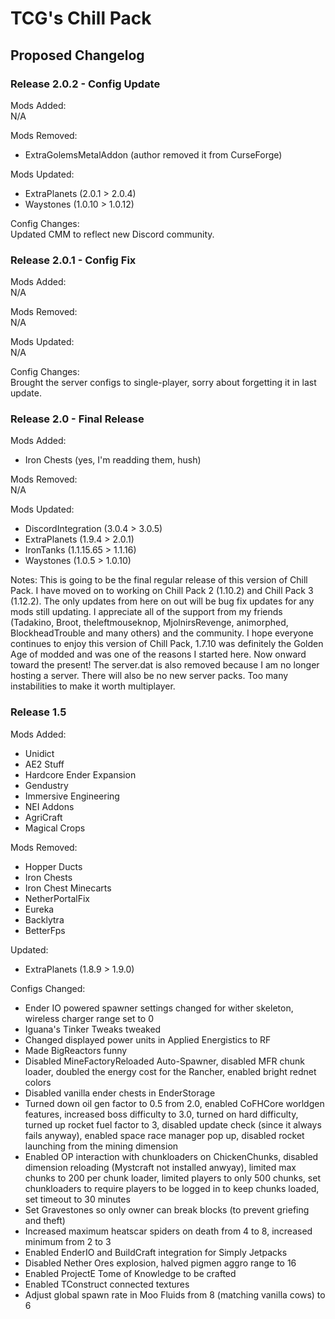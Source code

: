 # TCG's Chill Pack  
## Proposed Changelog  

### Release 2.0.2 - Config Update  
Mods Added:  
N/A  

Mods Removed:  
- ExtraGolemsMetalAddon (author removed it from CurseForge)  

Mods Updated:  
- ExtraPlanets (2.0.1 > 2.0.4)  
- Waystones (1.0.10 > 1.0.12)  

Config Changes:  
Updated CMM to reflect new Discord community.

### Release 2.0.1 - Config Fix  
Mods Added:  
N/A  

Mods Removed:  
N/A  

Mods Updated:  
N/A  

Config Changes:  
Brought the server configs to single-player, sorry about forgetting it in last update.

### Release 2.0 - Final Release
Mods Added:  
- Iron Chests (yes, I'm readding them, hush)  

Mods Removed:  
N/A  

Mods Updated:  
- DiscordIntegration (3.0.4 > 3.0.5)  
- ExtraPlanets (1.9.4 > 2.0.1)  
- IronTanks (1.1.15.65 > 1.1.16)  
- Waystones (1.0.5 > 1.0.10)  

Notes: This is going to be the final regular release of this version of Chill Pack. I have moved on to working on Chill Pack 2 (1.10.2) and Chill Pack 3 (1.12.2). The only updates from here on out will be bug fix updates for any mods still updating. I appreciate all of the support from my friends (Tadakino, Broot, theleftmouseknop, MjolnirsRevenge, animorphed, BlockheadTrouble and many others) and the community. I hope everyone continues to enjoy this version of Chill Pack, 1.7.10 was definitely the Golden Age of modded and was one of the reasons I started here. Now onward toward the present!  The server.dat is also removed because I am no longer hosting a server. There will also be no new server packs. Too many instabilities to make it worth multiplayer.  

### Release 1.5  
Mods Added:  
- Unidict  
- AE2 Stuff  
- Hardcore Ender Expansion  
- Gendustry  
- Immersive Engineering  
- NEI Addons  
- AgriCraft  
- Magical Crops  


Mods Removed:  
- Hopper Ducts  
- Iron Chests  
- Iron Chest Minecarts  
- NetherPortalFix  
- Eureka  
- Backlytra  
- BetterFps  


Updated:  
- ExtraPlanets (1.8.9 > 1.9.0)  

Configs Changed:  
- Ender IO powered spawner settings changed for wither skeleton, wireless charger range set to 0  
- Iguana's Tinker Tweaks tweaked  
- Changed displayed power units in Applied Energistics to RF  
- Made BigReactors funny  
- Disabled MineFactoryReloaded Auto-Spawner, disabled MFR chunk loader, doubled the energy cost for the Rancher, enabled bright rednet colors  
- Disabled vanilla ender chests in EnderStorage  
- Turned down oil gen factor to 0.5 from 2.0, enabled CoFHCore worldgen features, increased boss difficulty to 3.0, turned on hard difficulty, turned up rocket fuel factor to 3, disabled update check (since it always fails anyway), enabled space race manager pop up, disabled rocket launching from the mining dimension  
- Enabled OP interaction with chunkloaders on ChickenChunks, disabled dimension reloading (Mystcraft not installed anwyay), limited max chunks to 200 per chunk loader, limited players to only 500 chunks, set chunkloaders to require players to be logged in to keep chunks loaded, set timeout to 30 minutes  
- Set Gravestones so only owner can break blocks (to prevent griefing and theft)  
- Increased maximum heatscar spiders on death from 4 to 8, increased minimum from 2 to 3  
- Enabled EnderIO and BuildCraft integration for Simply Jetpacks  
- Disabled Nether Ores explosion, halved pigmen aggro range to 16  
- Enabled ProjectE Tome of Knowledge to be crafted  
- Enabled TConstruct connected textures  
- Adjust global spawn rate in Moo Fluids from 8 (matching vanilla cows) to 6  
